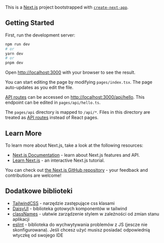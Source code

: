 This is a [Next.js](https://nextjs.org/) project bootstrapped with [`create-next-app`](https://github.com/vercel/next.js/tree/canary/packages/create-next-app).

## Getting Started

First, run the development server:

```bash
npm run dev
# or
yarn dev
# or
pnpm dev
```

Open [http://localhost:3000](http://localhost:3000) with your browser to see the result.

You can start editing the page by modifying `pages/index.tsx`. The page auto-updates as you edit the file.

[API routes](https://nextjs.org/docs/api-routes/introduction) can be accessed on [http://localhost:3000/api/hello](http://localhost:3000/api/hello). This endpoint can be edited in `pages/api/hello.ts`.

The `pages/api` directory is mapped to `/api/*`. Files in this directory are treated as [API routes](https://nextjs.org/docs/api-routes/introduction) instead of React pages.

## Learn More

To learn more about Next.js, take a look at the following resources:

- [Next.js Documentation](https://nextjs.org/docs) - learn about Next.js features and API.
- [Learn Next.js](https://nextjs.org/learn) - an interactive Next.js tutorial.

You can check out [the Next.js GitHub repository](https://github.com/vercel/next.js/) - your feedback and contributions are welcome!

## Dodatkowe biblioteki 
* [TailwindCSS](https://tailwindcss.com/) - narzędzie zastępujące css klasami
* [DaisyUI](https://daisyui.com/) - biblioteka gotowych komponentów w tailwind
* [classNames](https://www.npmjs.com/package/classnames) - ułatwie zarządzenie stylem w zależności od zmian stanu aplikacji
* [eslint](https://eslint.org/) - biblioteka do wychwytywania problemów z JS (jescze nie skonfigurowana). 
    Jeśli chcesz użyć musisz posiadać odpowiednią wtyczkę od swojego IDE
